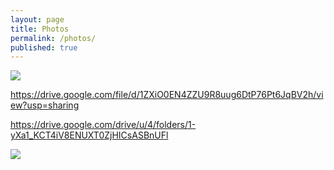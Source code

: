 ```yaml
---
layout: page
title: Photos
permalink: /photos/
published: true
---
```


![]({{site.baseurl}}/https://drive.google.com/uc?export=view&id=1-yXa1_KCT4iV8ENUXT0ZjHICsASBnUFl)

https://drive.google.com/file/d/1ZXiO0EN4ZZU9R8uug6DtP76Pt6JqBV2h/view?usp=sharing

https://drive.google.com/drive/u/4/folders/1-yXa1_KCT4iV8ENUXT0ZjHICsASBnUFl

<img src="https://drive.google.com/uc?export=view&id=1ZXiO0EN4ZZU9R8uug6DtP76Pt6JqBV2h">
